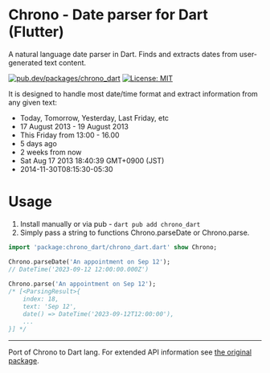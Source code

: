 # Chrono - Date parser for Dart (Flutter)

A natural language date parser in Dart. Finds and extracts dates from user-generated text content.

[![pub.dev/packages/chrono_dart](https://img.shields.io/pub/v/chrono_dart.svg "chrono_dart on pub.dev")](https://pub.dev/packages/chrono_dart)
[![License: MIT](https://img.shields.io/badge/License-MIT-yellow.svg)](https://opensource.org/licenses/MIT)

It is designed to handle most date/time format and extract information from any given text:

* Today, Tomorrow, Yesterday, Last Friday, etc
* 17 August 2013 - 19 August 2013
* This Friday from 13:00 - 16.00
* 5 days ago
* 2 weeks from now
* Sat Aug 17 2013 18:40:39 GMT+0900 (JST)
* 2014-11-30T08:15:30-05:30

# Usage
1. Install manually or via pub - `dart pub add chrono_dart`
2. Simply pass a string to functions Chrono.parseDate or Chrono.parse.

```dart
import 'package:chrono_dart/chrono_dart.dart' show Chrono;

Chrono.parseDate('An appointment on Sep 12');
// DateTime('2023-09-12 12:00:00.000Z')
    
Chrono.parse('An appointment on Sep 12');
/* [<ParsingResult>{ 
    index: 18,
    text: 'Sep 12',
    date() => DateTime('2023-09-12T12:00:00'),
    ...
}] */
```

-----------
Port of Chrono to Dart lang.
For extended API information see [the original package](https://github.com/wanasit/chrono/).
